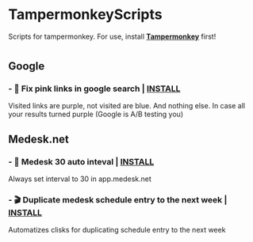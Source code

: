 # TampermonkeyScripts
Scripts for tampermonkey.
For use, install **[Tampermonkey](https://chromewebstore.google.com/detail/tampermonkey/dhdgffkkebhmkfjojejmpbldmpobfkfo)** first!
#  

## Google
### - 🔗 Fix pink links in google search | [INSTALL](https://github.com/lynrayy/TampermonkeyScripts/raw/refs/heads/main/GoogleSearchFixPinklinks.user.js) 
Visited links are purple, not visited are blue. And nothing else. In case all your results turned purple (Google is A/B testing you)

## Medesk.net
### - 🧠 Medesk 30 auto inteval | [INSTALL](https://github.com/lynrayy/TampermonkeyScripts/raw/refs/heads/main/medesk_auto_interval_30.user.js) 
Always set interval to 30 in app.medesk.net
### - 🎬 Duplicate medesk schedule entry to the next week | [INSTALL](https://github.com/lynrayy/TampermonkeyScripts/raw/refs/heads/main/medesk_dupe_entry_to_next_week.user.js) 
Automatizes clisks for duplicating schedule entry to the next week
